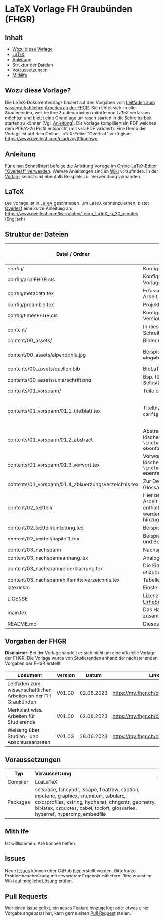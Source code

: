 # LaTeX Vorlage FH Graubünden (FHGR) <!-- omit in toc -->

## Inhalt <!-- omit in toc -->

- [Wozu diese Vorlage](#wozu-diese-vorlage)
- [LaTeX](#latex)
- [Anleitung](#anleitung)
- [Struktur der Dateien](#struktur-der-dateien)
- [Voraussetzungen](#voraussetzungen)
- [Mithilfe](#mithilfe)

## Wozu diese Vorlage?
Die LaTeX-Dokumentvorlage basiert auf den Vorgaben vom [Leitfaden zum wissenschaftlichen Arbeiten an der FHGR](https://my.fhgr.ch/download/18740). Sie richtet sich an alle Studierenden, welche ihre Studienarbeiten mithilfe von LaTeX verfassen möchten und bietet eine Grundlage um rasch starten in die Schreibarbeit starten zu können (Vgl. [Anleitung](#anleitung)). Die Vorlage kompilliert ein PDF welches dem PDF/A-2u Profil entspricht (mit veraPDF validiert). Eine Demo der Vorlage ist auf dem Online-LaTeX-Editor "Overleaf" verfügbar: https://www.overleaf.com/read/vcyttfbpdhwp

## Anleitung
Für einen Schnellstart befolge die Anleitung [Vorlage im Online‐LaTeX‐Editor "Overleaf" verwenden](https://github.com/giodi/Vorlage-FHGR/wiki/Vorlage-im-Online%E2%80%90LaTeX%E2%80%90Editor-%22Overleaf%22-verwenden#projekt-kopieren). 
Weitere Anleitungen sind im [Wiki](https://github.com/giodi/Vorlage-FHGR/wiki) vorzufinden. In der [Vorlage](https://www.overleaf.com/read/vcyttfbpdhwp) selbst sind ebenfalls Beispiele zur Verwendung vorhanden.

## LaTeX
Die Vorlage ist in [LaTeX](https://de.wikipedia.org/wiki/LaTeX) geschrieben. Um LaTeX kennenzulernen, bietet [Overleaf](https://www.overleaf.com) eine kurze Anleitung an: https://www.overleaf.com/learn/latex/Learn_LaTeX_in_30_minutes (Englisch)

## Struktur der Dateien
| Datei / Ordner| Zweck | Muss ich das bearbeiten? |
| --------------| ----- | ------------------------ |
| config/       | Konfigurationsdateien für das Projekt ||
| config/arialFHGR.cls | Konfigurationen für die Arial Version der Vorlage | nein |
| config/metadata.tex | Erfassen der Metadaten (Autor:innen, Titel der Arbeit, usw.) | ja |
| config/preamble.tex | Projektkonfigurationen | nein |
| config/timesFHGR.cls | Konfigurationen für Times New Roman Version der Vorlage | nein |
| content/ | In diesem Verzeichnis findet die eigentliche Schreibarbeit statt. |
| content/00_assets/ | Bilder und Bibliografieverzeichnis |
| content/00_assets/alpendohle.jpg | Beispielbild zum Zeigen, wie ein Bild eingebettet wird | kann gelöscht werden     |
| contents/00_assets/quellen.bib | BibLaTeX Datei mit Quellen (z. B. via Zotero) | ja |
| contents/00_assets/unterschrift.png | Bsp. für Unterschrift in der Selbständigkeitserklärung | ja |
| contents/01_vorspann/ | Teile bis vor dem Inhaltsverzeichnis |
| contents/01_vorspann/01.1_titelblatt.tex | Titelblatt der Arbeit. Inhalt wird durch `config/metadata.tex` verändert | nein (Ausser wenn mehrere Autor:innen) |
| contents/01_vorspann/01.2_abstract | Abstract der Arbeit. Bei Nichtgebrauch Datei löschen und in `main.tex` die Zeile `\include{content/01_vorspann/01.2_abstract}` ebenfalls löschen. | ja |
| contents/01_vorspann/01.3_vorwort.tex | Vorwort der Arbeit. Bei Nichtgebrauch Datei löschen und in `main.tex` die Zeile `\include{content/01_vorspann/01.3_vorwort}` ebenfalls löschen.| ja |
| contents/01_vorspann/01.4_abkuerzungsverzeichnis.tex | Zur Definition von Akronymen oder Glossareinträgen. | ja |
| content/02_textteil/| Hier befindet sich der eigentliche Inhalt der Arbeit. Die Dateien, die in diesem Verzeichnis enthalten sind, können als Vorlage verwendet werden. Weitere können und sollen hinzugefügt werden. Siehe [main.tex](#maintex) ||
| content/02_textteil/einleitung.tex| Beispielkapitel | ja |
| content/02_textteil/kapitel1.tex | Beispielkapitel. Mit vielen nützlichen Tipps und Beispielen. | ja |
| content/03_nachspann | Nachspann | |
| content/03_nachspann/anhang.tex  | Analog dem Haupttexteil aber für den Anhang. | ja |
| content/03_nachspann/eiderklaerung.tex | Die Eiderklärung. Datum und Ort sind anzupassen. | ja |
| content/03_nachspann/hilfsmittelverzeichnis.tex | Tabelle mit den verwendeten Hilfsmitteln | ja |
| latexmkrc| Einstellungen für den Compiler| nein|
| LICENSE| Lizenzvereinbarung. Die Vorlage ist [Urheberechtsfrei](https://creativecommons.org/publicdomain/zero/1.0/deed.de). Kann gelöscht werden. | nein |
| main.tex | Das Hauptdokument, in welchem alle Dateien zusammengeführt werden. Siehe [main.tex](#maintex) | manchmal |
| README.md | Dieses Dokument, kann gelöscht werden. | nein |

## Vorgaben der FHGR
**Disclaimer**: Bei der Vorlage handelt es sich nicht um eine offizielle Vorlage der FHGR. Die Vorlage wurde von Studierenden anhand der nachstehenden Vorgaben der FHGR erstellt.

| Dokument                                                       | Version | Datum      | Link                              |
| -------------------------------------------------------------- | ------- | ---------- | --------------------------------- |
| Leitfaden zum wissenschaftlichen Arbeiten an der FH Graubünden | V01.00  | 02.08.2023 | https://my.fhgr.ch/download/18740 |
| Merkblatt wiss. Arbeiten für Studierende                       | V01.00  | 02.08.2023 | https://my.fhgr.ch/download/18742 |
| Weisung über Studien- und Abschlussarbeiten                    | V01.03  | 28.06.2023 | https://my.fhgr.ch/download/17597 |

## Voraussetzungen

| Typ      | Voraussetzung                                                                                                                                                                                                              |
| -------- | :------------------------------------------------------------------------------------------------------------------------------------------------------------------------------------------------------------------------- |
| Compiler | LuaLaTeX                                                                                                                                                                                                                   |
| Packages | setspace, fancyhdr, lscape, floatrow, caption, inputenc, graphicx, enumitem, tabularx, colorprofiles, xstring, hyphenat, chngcntr, geometry, biblatex, csquotes, babel, tocloft, glossaries, hyperref, hyperxmp, embedfile |

## Mithilfe
Ist willkommen. Alle können helfen.

## Issues <!-- omit in toc -->
Neue [Issues](https://github.com/giodi/Vorlage-FHGR/issues) können über GitHub [hier](https://github.com/giodi/Vorlage-FHGR/issues/new) erstellt werden. Bitte kurze Problembeschreibung mit erwartetem Ergebnis mitliefern. Bitte zuerst im Wiki auf mögliche Lösung prüfen.

## Pull Requests <!-- omit in toc -->
Wer einen [Issue](https://github.com/giodi/Vorlage-FHGR/issues) gefixt, ein neues Feature hinzugefügt oder etwas einer Vorgabe angepasst hat, kann gerne einen [Pull Request](https://github.com/giodi/Vorlage-FHGR/pulls) stellen.

